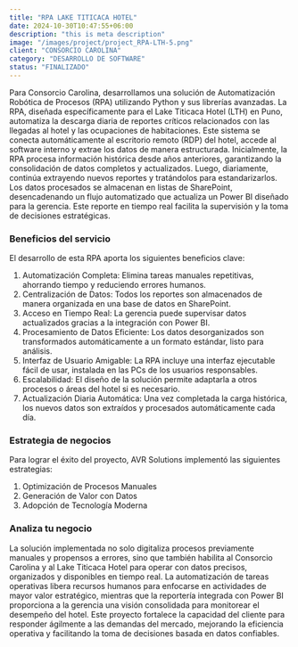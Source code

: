 ```yaml
---
title: "RPA LAKE TITICACA HOTEL"
date: 2024-10-30T10:47:55+06:00
description: "this is meta description"
image: "/images/project/project_RPA-LTH-5.png"
client: "CONSORCIO CAROLINA"
category: "DESARROLLO DE SOFTWARE"
status: "FINALIZADO"
---
```


Para Consorcio Carolina, desarrollamos una solución de Automatización Robótica de Procesos (RPA) utilizando Python y sus librerías avanzadas. La RPA, diseñada específicamente para el Lake Titicaca Hotel (LTH) en Puno, automatiza la descarga diaria de reportes críticos relacionados con las llegadas al hotel y las ocupaciones de habitaciones. Este sistema se conecta automáticamente al escritorio remoto (RDP) del hotel, accede al software interno y extrae los datos de manera estructurada. Inicialmente, la RPA procesa información histórica desde años anteriores, garantizando la consolidación de datos completos y actualizados. Luego, diariamente, continúa extrayendo nuevos reportes y tratándolos para estandarizarlos. Los datos procesados se almacenan en listas de SharePoint, desencadenando un flujo automatizado que actualiza un Power BI diseñado para la gerencia. Este reporte en tiempo real facilita la supervisión y la toma de decisiones estratégicas.

### Beneficios del servicio

El desarrollo de esta RPA aporta los siguientes beneficios clave:

1. Automatización Completa: Elimina tareas manuales repetitivas, ahorrando tiempo y reduciendo errores humanos.
2. Centralización de Datos: Todos los reportes son almacenados de manera organizada en una base de datos en SharePoint.
3. Acceso en Tiempo Real: La gerencia puede supervisar datos actualizados gracias a la integración con Power BI.
4. Procesamiento de Datos Eficiente: Los datos desorganizados son transformados automáticamente a un formato estándar, listo para análisis.
5. Interfaz de Usuario Amigable: La RPA incluye una interfaz ejecutable fácil de usar, instalada en las PCs de los usuarios responsables.
6. Escalabilidad: El diseño de la solución permite adaptarla a otros procesos o áreas del hotel si es necesario.
7. Actualización Diaria Automática: Una vez completada la carga histórica, los nuevos datos son extraídos y procesados automáticamente cada día.

### Estrategia de negocios

Para lograr el éxito del proyecto, AVR Solutions implementó las siguientes estrategias:

1. Optimización de Procesos Manuales
2. Generación de Valor con Datos
3. Adopción de Tecnología Moderna

### Analiza tu negocio

La solución implementada no solo digitaliza procesos previamente manuales y propensos a errores, sino que también habilita al Consorcio Carolina y al Lake Titicaca Hotel para operar con datos precisos, organizados y disponibles en tiempo real. La automatización de tareas operativas libera recursos humanos para enfocarse en actividades de mayor valor estratégico, mientras que la reportería integrada con Power BI proporciona a la gerencia una visión consolidada para monitorear el desempeño del hotel. Este proyecto fortalece la capacidad del cliente para responder ágilmente a las demandas del mercado, mejorando la eficiencia operativa y facilitando la toma de decisiones basada en datos confiables.